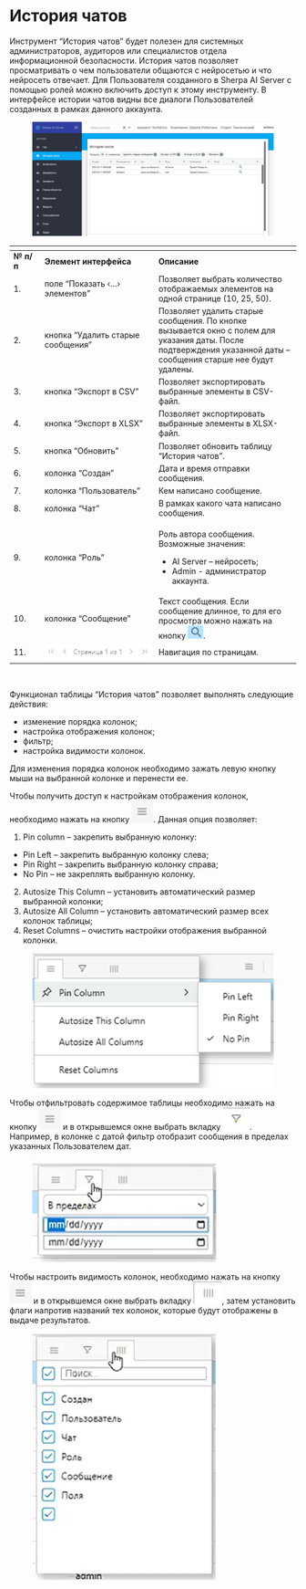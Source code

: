 # История чатов

Инструмент “История чатов” будет полезен для системных администраторов, аудиторов или специалистов отдела информационной безопасности. История чатов позволяет просматривать о чем пользователи общаются с нейросетью и что нейросеть отвечает. Для Пользователя созданного в Sherpa AI Server с помощью ролей можно включить доступ к этому инструменту. В интерфейсе истории чатов видны все диалоги Пользователей созданных в рамках данного аккаунта.

<figure><img src="../../.gitbook/assets/изображение (304).png" alt=""><figcaption></figcaption></figure>

<table data-header-hidden><thead><tr><th width="56"></th><th width="252"></th><th width="324"></th></tr></thead><tbody><tr><td><strong>№ п/п</strong></td><td><strong>Элемент интерфейса</strong></td><td><strong>Описание</strong></td></tr><tr><td>1.</td><td>поле “Показать ‹…› элементов”</td><td>Позволяет выбрать количество отображаемых элементов на одной странице (10, 25, 50).</td></tr><tr><td>2.</td><td>кнопка “Удалить старые сообщения”</td><td>Позволяет удалить старые сообщения. По кнопке вызывается окно с полем для указания даты. После подтверждения указанной даты – сообщения старше нее будут удалены.</td></tr><tr><td>3.</td><td>кнопка “Экспорт в CSV”</td><td>Позволяет экспортировать выбранные элементы в  CSV-файл.</td></tr><tr><td>4.</td><td>кнопка “Экспорт в XLSX”</td><td>Позволяет экспортировать выбранные элементы в XLSX-файл.</td></tr><tr><td>5.</td><td>кнопка “Обновить”</td><td>Позволяет обновить таблицу “История чатов”.</td></tr><tr><td>6.</td><td>колонка “Создан”</td><td>Дата и время отправки сообщения.</td></tr><tr><td>7.</td><td>колонка “Пользователь”</td><td>Кем написано сообщение.</td></tr><tr><td>8.</td><td>колонка “Чат”</td><td>В рамках какого чата написано сообщения.</td></tr><tr><td>9.</td><td>колонка “Роль”</td><td><p>Роль автора сообщения. Возможные значения:</p><ul><li>AI Server – нейросеть;</li><li>Admin - администратор аккаунта.</li></ul></td></tr><tr><td>10.</td><td>колонка “Сообщение”</td><td>Текст сообщения. Если сообщение длинное, то для его просмотра можно нажать на кнопку <img src="../../.gitbook/assets/изображение (305).png" alt="">.</td></tr><tr><td>11.</td><td><img src="../../.gitbook/assets/изображение (282).png" alt=""></td><td>Навигация по страницам. </td></tr></tbody></table>

<figure><img src="https://lh7-rt.googleusercontent.com/docsz/AD_4nXea28EyVvE6B0ErzaR96qAH-LadkB1yGWvDkHH-YpuZC_R8YbFPDH6TPjT5FYuO9MGekoivzmnBcFSKlxZHM9hTdKPxLDX8LJpRAmyRad78pkCd31GIodQ5H45XX7ZrG-uKaA2ZwA?key=xk5qF7KD0uwXI4O1-mX7Y2Ab" alt=""><figcaption></figcaption></figure>

Функционал таблицы “История чатов” позволяет выполнять следующие действия:&#x20;

* изменение порядка колонок;
* настройка отображения колонок;
* фильтр;
* настройка видимости колонок.

Для изменения порядка колонок необходимо зажать левую кнопку мыши на выбранной колонке и перенести ее.

Чтобы получить доступ к настройкам отображения колонок, необходимо нажать на кнопку ![](<../../.gitbook/assets/изображение (291).png>). Данная опция позволяет:

1. Pin column – закрепить выбранную колонку:

* Pin Left – закрепить выбранную колонку слева;
* Pin Right – закрепить выбранную колонку справа;
* No Pin – не закреплять выбранную колонку.

2. Autosize This Column – установить автоматический размер выбранной колонки;
3. Autosize All Column – установить автоматический размер всех колонок таблицы;
4. Reset Columns – очистить настройки отображения выбранной колонки.

<figure><img src="../../.gitbook/assets/изображение (292).png" alt=""><figcaption></figcaption></figure>

Чтобы отфильтровать содержимое таблицы необходимо нажать на кнопку ![](<../../.gitbook/assets/изображение (293).png>) и в открывшемся окне выбрать вкладку ![](<../../.gitbook/assets/изображение (294).png>). Например, в колонке с датой фильтр отобразит сообщения в пределах указанных Пользователем дат.&#x20;

<figure><img src="../../.gitbook/assets/изображение (295).png" alt=""><figcaption></figcaption></figure>

Чтобы настроить видимость колонок, необходимо нажать на кнопку ![](<../../.gitbook/assets/изображение (296).png>) и в открывшемся окне выбрать вкладку ![](<../../.gitbook/assets/изображение (298).png>), затем установить флаги напротив названий тех колонок, которые будут отображены в выдаче результатов. &#x20;

<figure><img src="../../.gitbook/assets/изображение (299).png" alt=""><figcaption></figcaption></figure>
